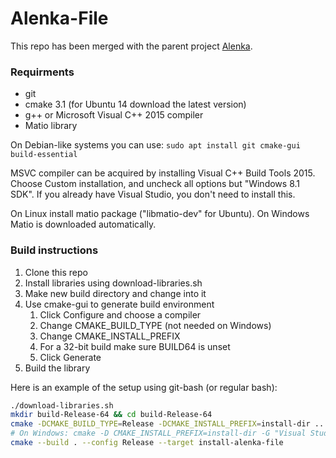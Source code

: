 # Alenka-File

This repo has been merged with the parent project [Alenka](https://github.com/machta/Alenka).

### Requirments
* git
* cmake 3.1 (for Ubuntu 14 download the latest version)
* g++ or Microsoft Visual C++ 2015 compiler
* Matio library

On Debian-like systems you can use: `sudo apt install git cmake-gui build-essential`

MSVC compiler can be acquired by installing Visual C++ Build Tools 2015. Choose Custom
installation, and uncheck all options but "Windows 8.1 SDK". If you already have Visual
Studio, you don't need to install this.

On Linux install matio package ("libmatio-dev" for Ubuntu). On Windows Matio is downloaded automatically.

### Build instructions
1. Clone this repo
2. Install libraries using download-libraries.sh
3. Make new build directory and change into it
4. Use cmake-gui to generate build environment
   1. Click Configure and choose a compiler
   2. Change CMAKE_BUILD_TYPE (not needed on Windows)
   3. Change CMAKE_INSTALL_PREFIX
   4. For a 32-bit build make sure BUILD64 is unset
   5. Click Generate
5. Build the library

Here is an example of the setup using git-bash (or regular bash):
``` bash
./download-libraries.sh
mkdir build-Release-64 && cd build-Release-64
cmake -DCMAKE_BUILD_TYPE=Release -DCMAKE_INSTALL_PREFIX=install-dir ..
# On Windows: cmake -D CMAKE_INSTALL_PREFIX=install-dir -G "Visual Studio 14 2015 Win64" ..
cmake --build . --config Release --target install-alenka-file
```

